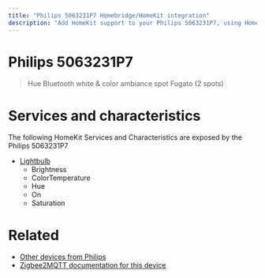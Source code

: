 ```yaml
---
title: "Philips 5063231P7 Homebridge/HomeKit integration"
description: "Add HomeKit support to your Philips 5063231P7, using Homebridge, Zigbee2MQTT and homebridge-z2m."
---
```

<!---
This file has been GENERATED using src/docgen/docgen.ts
DO NOT EDIT THIS FILE MANUALLY!
-->
# Philips 5063231P7
> Hue Bluetooth white & color ambiance spot Fugato (2 spots)


# Services and characteristics
The following HomeKit Services and Characteristics are exposed by
the Philips 5063231P7

* [Lightbulb](../../light.md)
  * Brightness
  * ColorTemperature
  * Hue
  * On
  * Saturation


# Related
* [Other devices from Philips](../index.md#philips)
* [Zigbee2MQTT documentation for this device](https://www.zigbee2mqtt.io/devices/5063231P7.html)